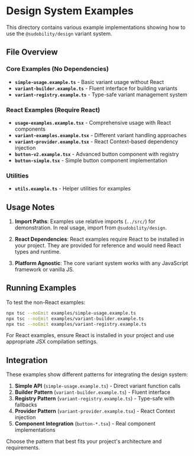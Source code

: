 # Design System Examples

This directory contains various example implementations showing how to use the `@sudobility/design` variant system.

## File Overview

### Core Examples (No Dependencies)
- **`simple-usage.example.ts`** - Basic variant usage without React
- **`variant-builder.example.ts`** - Fluent interface for building variants  
- **`variant-registry.example.ts`** - Type-safe variant management system

### React Examples (Require React)
- **`usage-examples.example.tsx`** - Comprehensive usage with React components
- **`variant-examples.example.tsx`** - Different variant handling approaches
- **`variant-provider.example.tsx`** - React Context-based dependency injection
- **`button-v2.example.tsx`** - Advanced button component with registry
- **`button-simple.tsx`** - Simple button component implementation

### Utilities
- **`utils.example.ts`** - Helper utilities for examples

## Usage Notes

1. **Import Paths**: Examples use relative imports (`../src/`) for demonstration. In real usage, import from `@sudobility/design`.

2. **React Dependencies**: React examples require React to be installed in your project. They are provided for reference and would need React types and runtime.

3. **Platform Agnostic**: The core variant system works with any JavaScript framework or vanilla JS.

## Running Examples

To test the non-React examples:
```bash
npx tsc --noEmit examples/simple-usage.example.ts
npx tsc --noEmit examples/variant-builder.example.ts
npx tsc --noEmit examples/variant-registry.example.ts
```

For React examples, ensure React is installed in your project and use appropriate JSX compilation settings.

## Integration

These examples show different patterns for integrating the design system:

1. **Simple API** (`simple-usage.example.ts`) - Direct variant function calls
2. **Builder Pattern** (`variant-builder.example.ts`) - Fluent interface  
3. **Registry Pattern** (`variant-registry.example.ts`) - Type-safe with fallbacks
4. **Provider Pattern** (`variant-provider.example.tsx`) - React Context injection
5. **Component Integration** (`button-*.tsx`) - Real component implementations

Choose the pattern that best fits your project's architecture and requirements.